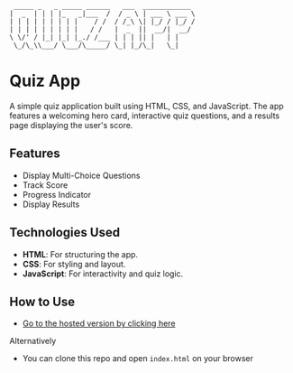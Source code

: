 ```
 _____ _   _ _____ ______   ___  ____________
|  _  | | | |_   _|___  /  / _ \ | ___ \ ___ \
| | | | | | | | |    / /  / /_\ \| |_/ / |_/ /
| | | | | | | | |   / /   |  _  ||  __/|  __/
\ \/' / |_| |_| |_./ /___ | | | || |   | |
 \_/\_\\___/ \___/\_____/ \_| |_/\_|   \_|
```

# Quiz App

A simple quiz application built using HTML, CSS, and JavaScript. The app features a welcoming hero card, interactive quiz questions, and a results page displaying the user's score.

## Features

- Display Multi-Choice Questions
- Track Score
- Progress Indicator
- Display Results

## Technologies Used

- **HTML**: For structuring the app.
- **CSS**: For styling and layout.
- **JavaScript**: For interactivity and quiz logic.

## How to Use

- [Go to the hosted version by clicking here](https://jvstln.github.io/simple-quiz-app/)

Alternatively

- You can clone this repo and open `index.html` on your browser
